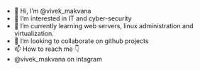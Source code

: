 - 👋 Hi, I’m @vivek_makvana
- 👀 I’m interested in IT and cyber-security
- 🌱 I’m currently learning web servers, linux administration and virtualization.
- 💞️ I’m looking to collaborate on github projects
- 📫 How to reach me 👇
- @vivek_makvana on intagram

<!---
vivckey/vivckey is a ✨ special ✨ repository because its `README.md` (this file) appears on your GitHub profile.
You can click the Preview link to take a look at your changes.
--->
